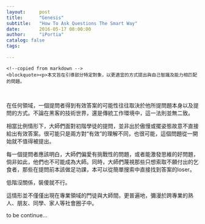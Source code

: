 ```yaml
---
layout:     post
title:      "Genesis"
subtitle:   "How To Ask Questions The Smart Way"
date:       2016-05-17 08:00:00
author:     "iPortia"
catalog: false
tags:
    
---
```






<!-- Chinese Version -->
<div class="zh post-container">

    <!--copied from markdown -->
    <blockquote><p>本文旨在引導部分特定對象，以更適宜的方式提出與自己智識及能力相匹配的問題。
 <br>
    </p></blockquote>
</div>


在任何領域，一個提問者得到有效答案的可能性往往取決於他所提問題本身以及提問的方式。不論在黑客的技術世界，還是傳統工作環境中，這一法則並無二致。

相當比例情形下，大師們面對初階學徒的提問，並非出於傲慢或擺姿態故意不直接給出有效答案。很可能只是兩方對“有效”的理解不同，也很可能，這個問題從一開始就不值得被提出。

每一個提問者應該明白，大師們偏愛有挑戰性的問題，或者能激發思維的好問題，倘非如此，他們也不可能成為大師。同時，大師們蔑視那些只想索取不願付出的乞食者，那些在提問前本該做足功課，本可以從簡單搜索中直接找到答案的loser。

低階沒關係，裝傻就不行。

這情形並不僅僅出現在專業領域的門徒與大師間，更普遍地，彌漫於跨專業的熟人、朋友、同學、家人等社會圈子中。

to be continue...



